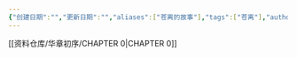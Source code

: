 ```yaml
---
{"创建日期":"","更新日期":"","aliases":["苍离的故事"],"tags":["苍离"],"author":"苍离","dg-publish":true,"permalink":"/01-主线故事/华章初序/","dgPassFrontmatter":true,"noteIcon":"","created":"2024-11-24T11:10:02.403+08:00","updated":"2024-11-24T11:39:07.000+08:00"}
---
```


[[资料仓库/华章初序/CHAPTER 0\|CHAPTER 0]]